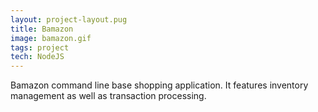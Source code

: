 ```yaml
---
layout: project-layout.pug
title: Bamazon
image: bamazon.gif
tags: project
tech: NodeJS
---
```


Bamazon command line base shopping application. It features inventory management as well as transaction processing.
